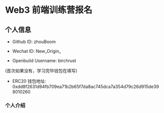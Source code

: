 # Web3 前端训练营报名

## 个人信息

* Github ID: zhouBoom

* Wechat ID: New_Origin_

* Openbuild Username: birchrust

(首次如果没有，学习完毕钱包在填写)

* ERC20 钱包地址: 0xdd8f2631d94fb709ea71b2b65f7da8ac745dca7a354d79c26d915de398010260

### 个人介绍


